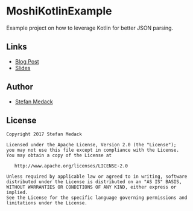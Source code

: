 # MoshiKotlinExample
Example project on how to leverage Kotlin for better JSON parsing.

## Links

- [Blog Post][blog_post] 
- [Slides][slides]

## Author

* [Stefan Medack][stefan]

## License

    Copyright 2017 Stefan Medack

    Licensed under the Apache License, Version 2.0 (the "License");
    you may not use this file except in compliance with the License.
    You may obtain a copy of the License at

       http://www.apache.org/licenses/LICENSE-2.0

    Unless required by applicable law or agreed to in writing, software
    distributed under the License is distributed on an "AS IS" BASIS,
    WITHOUT WARRANTIES OR CONDITIONS OF ANY KIND, either express or implied.
    See the License for the specific language governing permissions and
    limitations under the License.

[blog_post]: https://engineering.kitchenstories.io/data-classes-and-parsing-json-a-story-about-converting-models-to-kotlin-caf8a599df9e
[slides]: https://speakerdeck.com/zonic03/data-classes-and-parsing-json-a-story-about-converting-models-to-kotlin
[stefan]: https://twitter.com/Zonic03